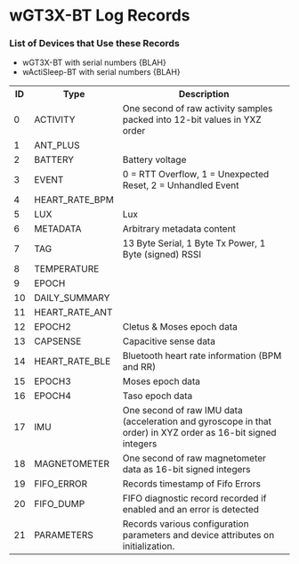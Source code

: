 # wGT3X-BT Log Records #

### List of Devices that Use these Records ###

* wGT3X-BT with serial numbers {BLAH}
* wActiSleep-BT with serial numbers {BLAH}

<table>
   <tr>
      <th>ID</th>
      <th>Type</th>
      <th>Description</th>
   </tr>
   <tr>
      <td>0</td>
      <td>ACTIVITY</td>
      <td>One second of raw activity samples packed into 12-bit values in YXZ order</td>
   </tr>
   <tr>
      <td>1</td>
      <td>ANT_PLUS</td>
      <td></td>
   </tr>
   <tr>
      <td>2</td>
      <td>BATTERY</td>
      <td>Battery voltage</td>
   </tr>
   <tr>
      <td>3</td>
      <td>EVENT</td>
      <td>0 = RTT Overflow, 1 = Unexpected Reset, 2 = Unhandled Event</td>
   </tr>
   <tr>
      <td>4</td>
      <td>HEART_RATE_BPM</td>
      <td></td>
   </tr>
   <tr>
      <td>5</td>
      <td>LUX</td>
      <td>Lux</td>
   </tr>
   <tr>
      <td>6</td>
      <td>METADATA</td>
      <td>Arbitrary metadata content</td>
   </tr>
   <tr>
      <td>7</td>
      <td>TAG</td>
      <td>13 Byte Serial, 1 Byte Tx Power, 1 Byte (signed) RSSI</td>
   </tr>
   <tr>
      <td>8</td>
      <td>TEMPERATURE</td>
      <td></td>
   </tr>
   <tr>
      <td>9</td>
      <td>EPOCH</td>
      <td></td>
   </tr>
   <tr>
      <td>10</td>
      <td>DAILY_SUMMARY</td>
      <td></td>
   </tr>
   <tr>
      <td>11</td>
      <td>HEART_RATE_ANT</td>
      <td></td>
   </tr>
   <tr>
      <td>12</td>
      <td>EPOCH2</td>
      <td>Cletus & Moses epoch data</td>
   </tr>
   <tr>
      <td>13</td>
      <td>CAPSENSE</td>
      <td>Capacitive sense data</td>
   </tr>
   <tr>
      <td>14</td>
      <td>HEART_RATE_BLE</td>
      <td>Bluetooth heart rate information (BPM and RR)</td>
   </tr>
   <tr>
      <td>15</td>
      <td>EPOCH3</td>
      <td>Moses epoch data</td>
   </tr>
   <tr>
      <td>16</td>
      <td>EPOCH4</td>
      <td>Taso epoch data</td>
   </tr>
   <tr>
      <td>17</td>
      <td>IMU</td>
      <td>One second of raw IMU data (acceleration and gyroscope in that order) in XYZ order as 16-bit signed integers</td>
   </tr>
   <tr>
      <td>18</td>
      <td>MAGNETOMETER</td>
      <td>One second of raw magnetometer data as 16-bit signed integers</td>
   </tr>
   <tr>
      <td>19</td>
      <td>FIFO_ERROR</td>
      <td>Records timestamp of Fifo Errors</td>
   </tr>
   <tr>
      <td>20</td>
      <td>FIFO_DUMP</td>
      <td>FIFO diagnostic record recorded if enabled and an error is detected</td>
   </tr>
   <tr>
      <td>21</td>
      <td>PARAMETERS</td>
      <td>Records various configuration parameters and device attributes on initialization.</td>
   </tr>
</table>